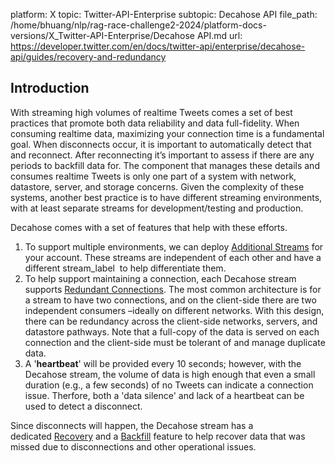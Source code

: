 platform: X
topic: Twitter-API-Enterprise
subtopic: Decahose API
file_path: /home/bhuang/nlp/rag-race-challenge2-2024/platform-docs-versions/X_Twitter-API-Enterprise/Decahose API.md
url: https://developer.twitter.com/en/docs/twitter-api/enterprise/decahose-api/guides/recovery-and-redundancy


## Introduction 

With streaming high volumes of realtime Tweets comes a set of best practices that promote both data reliability and data full-fidelity. When consuming realtime data, maximizing your connection time is a fundamental goal. When disconnects occur, it is important to automatically detect that and reconnect. After reconnecting it’s important to assess if there are any periods to backfill data for. The component that manages these details and consumes realtime Tweets is only one part of a system with network, datastore, server, and storage concerns. Given the complexity of these systems, another best practice is to have different streaming environments, with at least separate streams for development/testing and production.

Decahose comes with a set of features that help with these efforts.

1. To support multiple environments, we can deploy [Additional Streams](#AdditionalStreams) for your account. These streams are independent of each other and have a different stream\_label  to help differentiate them.
2. To help support maintaining a connection, each Decahose stream supports [Redundant Connections](https://developer.twitter.com/en/docs/twitter-api/enterprise/decahose-api/guides/recovery-and-redundancy.html#RedundantConnections). The most common architecture is for a stream to have two connections, and on the client-side there are two independent consumers –ideally on different networks. With this design, there can be redundancy across the client-side networks, servers, and datastore pathways. Note that a full-copy of the data is served on each connection and the client-side must be tolerant of and manage duplicate data.
3. A '**heartbeat**' will be provided every 10 seconds; however, with the Decahose stream, the volume of data is high enough that even a small duration (e.g., a few seconds) of no Tweets can indicate a connection issue. Therfore, both a 'data silence' and lack of a heartbeat can be used to detect a disconnect.

Since disconnects will happen, the Decahose stream has a dedicated [Recovery](https://developer.twitter.com/en/docs/tweets/sample-realtime/guides/recovery-and-redundancy#Replay) and a [Backfill](https://developer.twitter.com/en/docs/tweets/sample-realtime/guides/recovery-and-redundancy#Backfill) feature to help recover data that was missed due to disconnections and other operational issues.